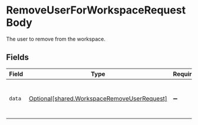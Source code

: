 # RemoveUserForWorkspaceRequestBody

The user to remove from the workspace.


## Fields

| Field                                                                                            | Type                                                                                             | Required                                                                                         | Description                                                                                      |
| ------------------------------------------------------------------------------------------------ | ------------------------------------------------------------------------------------------------ | ------------------------------------------------------------------------------------------------ | ------------------------------------------------------------------------------------------------ |
| `data`                                                                                           | [Optional[shared.WorkspaceRemoveUserRequest]](../../models/shared/workspaceremoveuserrequest.md) | :heavy_minus_sign:                                                                               | A user identification object for specification with the addUser/removeUser endpoints.            |